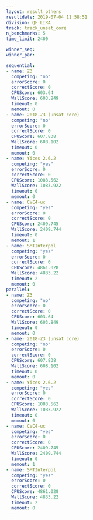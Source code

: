 ```yaml
---
layout: result_others
resultdate: 2019-07-04 11:58:51
division: QF_LIRA
track: track_unsat_core
n_benchmarks: 5
time_limit: 2400

winner_seq: 
winner_par: 

sequential:
- name: Z3
  competing: "no"
  errorScore: 0
  correctScore: 0
  CPUScore: 603.64
  WallScore: 603.849
  timeout: 0
  memout: 0
- name: 2018-Z3 (unsat core)
  competing: "no"
  errorScore: 0
  correctScore: 0
  CPUScore: 607.838
  WallScore: 608.102
  timeout: 0
  memout: 0
- name: Yices 2.6.2
  competing: "yes"
  errorScore: 0
  correctScore: 0
  CPUScore: 1083.562
  WallScore: 1083.922
  timeout: 0
  memout: 0
- name: CVC4-uc
  competing: "yes"
  errorScore: 0
  correctScore: 0
  CPUScore: 2409.745
  WallScore: 2409.744
  timeout: 0
  memout: 1
- name: SMTInterpol
  competing: "yes"
  errorScore: 0
  correctScore: 0
  CPUScore: 4861.028
  WallScore: 4833.22
  timeout: 2
  memout: 0
parallel:
- name: Z3
  competing: "no"
  errorScore: 0
  correctScore: 0
  CPUScore: 603.64
  WallScore: 603.849
  timeout: 0
  memout: 0
- name: 2018-Z3 (unsat core)
  competing: "no"
  errorScore: 0
  correctScore: 0
  CPUScore: 607.838
  WallScore: 608.102
  timeout: 0
  memout: 0
- name: Yices 2.6.2
  competing: "yes"
  errorScore: 0
  correctScore: 0
  CPUScore: 1083.562
  WallScore: 1083.922
  timeout: 0
  memout: 0
- name: CVC4-uc
  competing: "yes"
  errorScore: 0
  correctScore: 0
  CPUScore: 2409.745
  WallScore: 2409.744
  timeout: 0
  memout: 1
- name: SMTInterpol
  competing: "yes"
  errorScore: 0
  correctScore: 0
  CPUScore: 4861.028
  WallScore: 4833.22
  timeout: 2
  memout: 0
---
```

